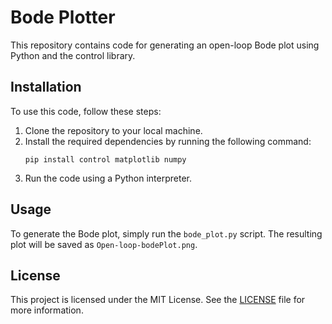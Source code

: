 # Bode Plotter

This repository contains code for generating an open-loop Bode plot using Python and the control library.

## Installation

To use this code, follow these steps:

1. Clone the repository to your local machine.
2. Install the required dependencies by running the following command:
    ```
    pip install control matplotlib numpy
    ```
3. Run the code using a Python interpreter.

## Usage

To generate the Bode plot, simply run the `bode_plot.py` script. The resulting plot will be saved as `Open-loop-bodePlot.png`.

## License

This project is licensed under the MIT License. See the [LICENSE](LICENSE) file for more information.